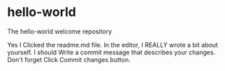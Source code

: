 # hello-world
The hello-world welcome repository

Yes I Clicked the readme.md file.
In the editor, I REALLY wrote a bit about yourself.
I should Write a commit message that describes your changes.
Don't forget Click Commit changes button.
